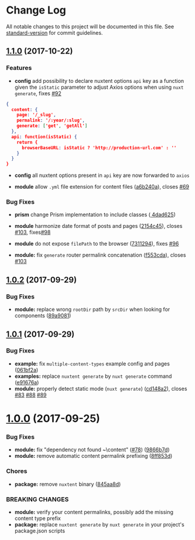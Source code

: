 # Change Log

All notable changes to this project will be documented in this file. See [standard-version](https://github.com/conventional-changelog/standard-version) for commit guidelines.

<a name="1.1.0"></a>
## [1.1.0](https://github.com/nuxt-community/nuxtent-module/compare/v1.0.2...v1.1.0) (2017-10-22)

### Features

* **config** add possibility to declare nuxtent options `api` key as a function
  given the `isStatic` parameter to adjust Axios options when using `nuxt generate`, fixes [#92](https://github.com/nuxt-community/nuxtent-module/issues/92)

```json
{
  content: {
    page: '/_slug',
    permalink: '/:year/:slug',
    generate: ['get', 'getAll']
  },
  api: function(isStatic) {
    return {
      browserBaseURL: isStatic ? 'http://production-url.com' : ''
    }
  }
}
```

* **config** all nuxtent options present in `api` key are now forwarded to `axios`

* **module** allow `.yml` file extension for content files ([a6b240a](https://github.com/nuxt-community/nuxtent-module/commit/a6b240a1500a8861ee8cbfdae0f3cb2b34f235c0)), closes [#69](https://github.com/nuxt-community/nuxtent-module/issues/69)

### Bug Fixes

* **prism** change Prism implementation to include classes ([
4dad625](https://github.com/nuxt-community/nuxtent-module/commit/4dad625ba6ec329cd327134cca3757d6abcd0f19))

* **module** harmonize date format of posts and pages ([2154c45](https://github.com/nuxt-community/nuxtent-module/commit/2154c4535fdcf0de268385c09aae64977b065ebb)), closes [#103](https://github.com/nuxt-community/nuxtent-module/issues/103), fixes[#98](https://github.com/nuxt-community/nuxtent-module/issues/98)

* **module** do not expose `filePath` to the browser ([7311294](https://github.com/nuxt-community/nuxtent-module/commit/7311294734270c093bf9c7379be043bba351504d)), fixes [#96](https://github.com/nuxt-community/nuxtent-module/issues/96)

* **module:** fix `generate` router permalink concatenation ([f553cda](https://github.com/nuxt-community/nuxtent-module/commit/f553cda)), closes [#103](https://github.com/nuxt-community/nuxtent-module/issues/103)


<a name="1.0.2"></a>
## [1.0.2](https://github.com/nuxt-community/nuxtent-module/compare/v1.0.1...v1.0.2) (2017-09-29)


### Bug Fixes

* **module:** replace wrong `rootDir` path by `srcDir` when looking for components ([89a9081](https://github.com/nuxt-community/nuxtent-module/commit/89a9081))



<a name="1.0.1"></a>
## [1.0.1](https://github.com/nuxt-community/nuxtent-module/compare/v1.0.0...v1.0.1) (2017-09-29)


### Bug Fixes

* **example:** fix `multiple-content-types` example config and pages ([061bf2a](https://github.com/nuxt-community/nuxtent-module/commit/061bf2a))
* **examples:** replace `nuxtent generate` by `nuxt generate` command ([e91676a](https://github.com/nuxt-community/nuxtent-module/commit/e91676a))
* **module:** properly detect static mode (`nuxt generate`) ([cd148a2](https://github.com/nuxt-community/nuxtent-module/commit/cd148a2)), closes [#83](https://github.com/nuxt-community/nuxtent-module/issues/83) [#88](https://github.com/nuxt-community/nuxtent-module/issues/88) [#89](https://github.com/nuxt-community/nuxtent-module/issues/89)



<a name="1.0.0"></a>
# [1.0.0](https://github.com/nuxt-community/nuxtent-module/compare/0.2.80...1.0.0) (2017-09-25)


### Bug Fixes

* **module:** fix "dependency not found ~\content" ([#78](https://github.com/nuxt-community/nuxtent-module/issues/78)) ([9866b7d](https://github.com/nuxt-community/nuxtent-module/commit/9866b7d))
* **module:** remove automatic content permalink prefixing ([8ff853d](https://github.com/nuxt-community/nuxtent-module/commit/8ff853d))


### Chores

* **package:** remove `nuxtent` binary ([845aa8d](https://github.com/nuxt-community/nuxtent-module/commit/845aa8d))


### BREAKING CHANGES

* **module:** verify your content permalinks, possibly add the missing content type prefix
* **package:** replace `nuxtent generate` by `nuxt generate` in your project's package.json scripts
